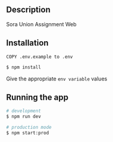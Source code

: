 ## Description

Sora Union Assignment Web

## Installation

```
COPY .env.example to .env
```

```bash
$ npm install
```

Give the appropriate `env variable` values

## Running the app

```bash
# development
$ npm run dev

# production mode
$ npm start:prod
```